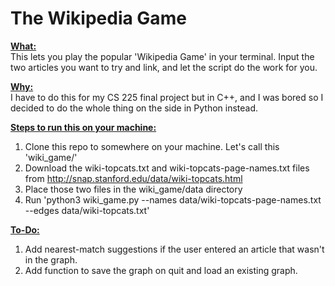 # The Wikipedia Game
<b><u>What:</u></b><br>
This lets you play the popular 'Wikipedia Game' in your terminal. Input the two articles you want to try and link, and let the script do the work for you.

<b><u>Why:</u></b><br>
I have to do this for my CS 225 final project but in C++, and I was bored so I decided to do the whole thing on the side in Python instead.

<b><u>Steps to run this on your machine:</u></b><br>
1. Clone this repo to somewhere on your machine. Let's call this 'wiki_game/'
2. Download the wiki-topcats.txt and wiki-topcats-page-names.txt files from http://snap.stanford.edu/data/wiki-topcats.html
3. Place those two files in the wiki_game/data directory
4. Run 'python3 wiki_game.py --names data/wiki-topcats-page-names.txt --edges data/wiki-topcats.txt'

<b><u>To-Do:</u></b><br>
1. Add nearest-match suggestions if the user entered an article that wasn't in the graph.
2. Add function to save the graph on quit and load an existing graph.
